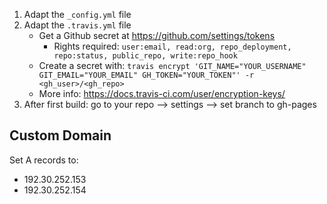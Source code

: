 1. Adapt the `_config.yml` file
2. Adapt the `.travis.yml` file 
    * Get a Github secret at https://github.com/settings/tokens
      * Rights required: `user:email, read:org, repo_deployment, repo:status, public_repo, write:repo_hook`
    * Create a secret with: `travis encrypt 'GIT_NAME="YOUR_USERNAME" GIT_EMAIL="YOUR_EMAIL" GH_TOKEN="YOUR_TOKEN"' -r <gh_user>/<gh_repo>`
    * More info: https://docs.travis-ci.com/user/encryption-keys/
3. After first build: go to your repo --> settings --> set branch to gh-pages

## Custom Domain
Set A records to:

* 192.30.252.153
* 192.30.252.154